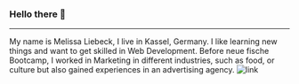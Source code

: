 ### Hello there 👋
----
My name is Melissa Liebeck, I live in Kassel, Germany.
I like learning new things and want to get skilled in Web Development.
Before neue fische Bootcamp, I worked in Marketing in different industries, such as food, or culture but also gained experiences in an advertising agency.
![link](https://media1.giphy.com/media/XreQmk7ETCak0/giphy.gif?cid=ecf05e47iqgk1k738oy0obwgi4eouy5t9zqzwwb951yno6rj&rid=giphy.gif&ct=g)
